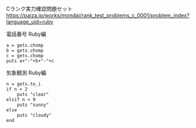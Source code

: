 Cランク実力確認問題セット
https://paiza.jp/works/mondai/rank_test_problems_c_0001/problem_index?language_uid=ruby

電話番号 Ruby編
```
a = gets.chomp
b = gets.chomp
c = gets.chomp
puts a+"-"+b+"-"+c
```

気象観測 Ruby編
```
n = gets.to_i
if n < 2
    puts "clear"
elsif n < 9
    puts "sunny"
else
    puts "cloudy"
end
```